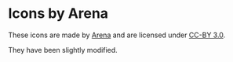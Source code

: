 Icons by Arena
==================================================

These icons are made by
[Arena](https://thenounproject.com/arena/)
and are licensed under
[CC-BY 3.0](https://creativecommons.org/licenses/by/3.0/us/legalcode).

They have been slightly modified.
